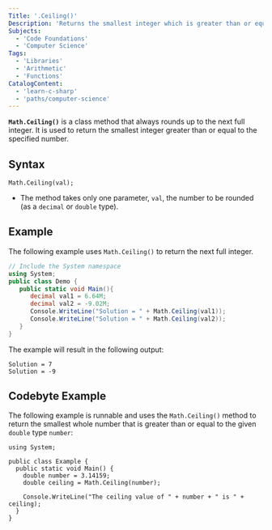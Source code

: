 ```yaml
---
Title: '.Ceiling()'
Description: 'Returns the smallest integer which is greater than or equal to a given number.'
Subjects:
  - 'Code Foundations'
  - 'Computer Science'
Tags:
  - 'Libraries'
  - 'Arithmetic'
  - 'Functions'
CatalogContent:
  - 'learn-c-sharp'
  - 'paths/computer-science'
---
```


**`Math.Ceiling()`** is a class method that always rounds up to the next full integer. It is used to return the smallest integer greater than or equal to the specified number.

## Syntax

```pseudo
Math.Ceiling(val);
```

- The method takes only one parameter, `val`, the number to be rounded (as a `decimal` or `double` type).

## Example

The following example uses `Math.Ceiling()` to return the next full integer.

```cs
// Include the System namespace
using System;
public class Demo {
   public static void Main(){
      decimal val1 = 6.64M;
      decimal val2 = -9.02M;
      Console.WriteLine("Solution = " + Math.Ceiling(val1));
      Console.WriteLine("Solution = " + Math.Ceiling(val2));
   }
}
```

The example will result in the following output:

```shell
Solution = 7
Solution = -9
```

## Codebyte Example

The following example is runnable and uses the `Math.Ceiling()` method to return the smallest whole number that is greater than or equal to the given `double` type `number`:

```codebyte/csharp
using System;

public class Example {
  public static void Main() {
    double number = 3.14159;
    double ceiling = Math.Ceiling(number);

    Console.WriteLine("The ceiling value of " + number + " is " + ceiling);
  }
}
```
